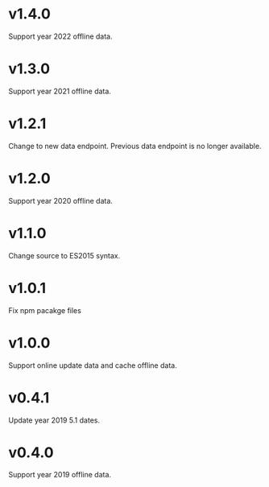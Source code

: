 # v1.4.0

Support year 2022 offline data.

# v1.3.0

Support year 2021 offline data.

# v1.2.1

Change to new data endpoint. Previous data endpoint is no longer available.

# v1.2.0

Support year 2020 offline data.

# v1.1.0

Change source to ES2015 syntax.

# v1.0.1

Fix npm pacakge files

# v1.0.0

Support online update data and cache offline data.

# v0.4.1

Update year 2019 5.1 dates.

# v0.4.0

Support year 2019 offline data.
